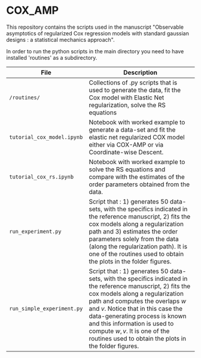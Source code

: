 # COX_AMP

This repository contains the scripts used in the manuscript "Observable asymptotics of regularized Cox regression models with standard gaussian designs : a statistical mechanics approach".

In order to run the python scripts in the main directory you need to have installed 'routines' as a subdirectory. 

| File                          | Description                                                                                                                                                    |
|-------------------------------|----------------------------------------------------------------------------------------------------------------------------------------------------------------|
| ```/routines/``` | Collections of .py scripts that is used to generate the data, fit the Cox model with Elastic Net regularization, solve the RS equations      |                               |
| ```tutorial_cox_model.ipynb``` | Notebook with worked example to generate a data-set and fit the elastic net regularized COX model either via COX-AMP or via Coordinate-wise Descent.                   |
| ```tutorial_cox_rs.ipynb``` | Notebook with worked example to solve the RS equations and compare with the estimates of the order parameters obtained from the data.         |
| ```run_experiment.py ```         | Script that : 1) generates 50 data-sets, with the specifics indicated in the reference manuscript, 2) fits the cox models along a regularization path and 3) estimates the order parameters solely from the data (along the regularization path). It is one of the routines used to obtain the plots in the folder figures.
| ```run_simple_experiment.py ```   | Script that : 1) generates 50 data-sets, with the specifics indicated in the reference manuscript, 2) fits the cox models along a regularization path and computes the overlaps $w$ and $v$. Notice that in this case the data-generating process is known and this information is used to compute $w,v$. It is one of the routines used to obtain the plots in the folder figures.    


